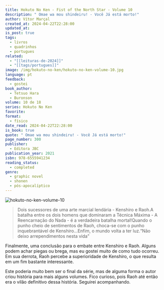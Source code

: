 ```yaml
---
title: Hokuto No Ken - Fist of the North Star - Volume 10
description: " Omae wa mou shindeiru! - Você Já está morto!"
author: Vítor Marçal
created_at: 2024-04-22T22:28:00
updated_at: 
is_post: true
tags:
  - livros
  - quadrinhos
  - portugues
related:
  - "[[leituras-de-2024]]"
  - "[[tags/portugues]]"
image: /img/hokuto-no-ken/hokuto-no-ken-volume-10.jpg
language: pt
feedback:
  - gostei
book_author:
  - Tetsuo Hara
  - Buronson
volume: 10 de 18
series: Hokuto No Ken
favorite: 
format:
  - físico
date_read: 2024-04-22T22:28:00
is_book: true
quote: " Omae wa mou shindeiru! - Você Já está morto!"
page_number: 300
publisher:
  - Editora JBC
publication_year: 2021
isbn: 978-6555941234
reading_status:
  - completed
genre:
  - graphic novel
  - shonen
  - pós-apocalíptico
---
```


![hokuto-no-ken-volume-10](img/hokuto-no-ken/hokuto-no-ken-volume-10.jpg)

> Dois sucessores de uma arte marcial lendária - Kenshiro e Raoh.A batalha entre os dois homens que dominaram a Técnica Máxima - A Reencarnação do Nada - é a verdadeira batalha mortal!Quando o punho cheio de sentimentos de Raoh, choca-se com o punho inquebrantável de Kenshiro...Enfim, o mundo volta a ter luz.“Não deixo arrependimentos nesta vida”

Finalmente, uma conclusão para o embate entre Kenshiro e Raoh. Alguns podem achar piegas ou brega, mas eu gostei muito de como tudo ocorreu. Em sua derrota, Raoh percebe a superioridade de Kenshiro, o que resulta em um fim bastante interessante.

Este poderia muito bem ser o final da série, mas de alguma forma o autor criou história para mais alguns volumes. Fico curioso, pois Raoh até então era o vilão definitivo dessa história. Seguirei acompanhando.
